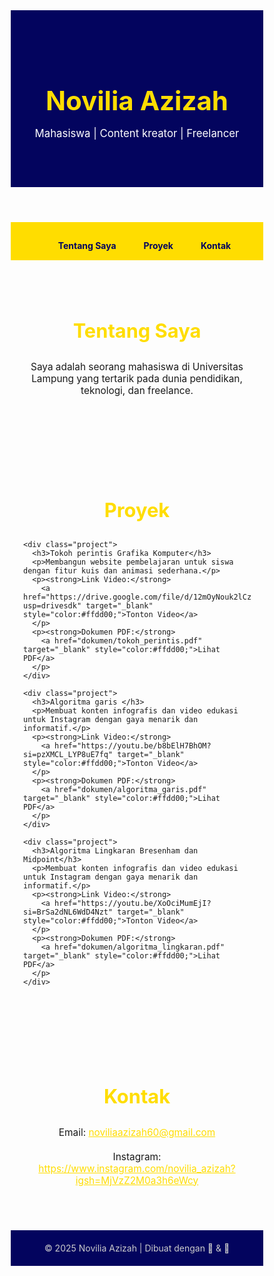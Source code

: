 <html lang="id">
<head>
  <meta charset="UTF-8" />
  <meta name="viewport" content="width=device-width, initial-scale=1.0"/>
  <title>Portofolio Novilia Azizah</title>
  <link href="https://fonts.googleapis.com/css2?family=Poppins:wght@400;600&display=swap" rel="stylesheet">
  <style>
    * {
      margin: 0;
      padding: 0;
      box-sizing: border-box;
    }

    body {
      font-family: 'Poppins', sans-serif;
      background: linear-gradient(to right, #0077b6, #90e0ef);
      color: #fff;
    }

    header {
      background-color: #03045e;
      text-align: center;
      padding: 60px 20px;
      color: #ffdd00;
    }

    header h1 {
      font-size: 3em;
      margin-bottom: 10px;
    }

    header p {
      font-size: 1.2em;
      color: #ffffff;
    }

    nav {
      background-color: #ffdd00;
      padding: 15px 0;
      text-align: center;
    }

    nav ul {
      list-style: none;
    }

    nav ul li {
      display: inline;
      margin: 0 20px;
    }

    nav ul li a {
      text-decoration: none;
      font-weight: bold;
      color: #03045e;
      transition: 0.3s ease;
    }

    nav ul li a:hover {
      color: #0077b6;
    }

    section {
      padding: 50px 20px;
      max-width: 900px;
      margin: auto;
    }

    section h2 {
      font-size: 2.2em;
      text-align: center;
      color: #ffdd00;
      margin-bottom: 30px;
    }

    section p {
      text-align: center;
      font-size: 1.1em;
      margin-bottom: 20px;
    }

    .project {
      background-color: rgba(255, 255, 255, 0.1);
      border-left: 5px solid #ffdd00;
      border-radius: 10px;
      padding: 20px;
      margin: 15px 0;
      transition: 0.3s;
    }

    .project:hover {
      background-color: rgba(255, 255, 255, 0.2);
      transform: translateY(-5px);
    }

    footer {
      background-color: #03045e;
      color: #ccc;
      text-align: center;
      padding: 20px;
    }

    @media (max-width: 600px) {
      header h1 {
        font-size: 2em;
      }

      nav ul li {
        display: block;
        margin: 10px 0;
      }
    }
  </style>
</head>
<body>

  <header>
    <h1>Novilia Azizah</h1>
    <p>Mahasiswa | Content kreator | Freelancer</p> 
  </header>
  
  <nav>
    <ul>
      <li><a href="#about">Tentang Saya</a></li>
      <li><a href="#projects">Proyek</a></li>
      <li><a href="#contact">Kontak</a></li>
    </ul>
  </nav>

  <section id="about">
    <h2>Tentang Saya</h2>
    <p>Saya adalah seorang mahasiswa di Universitas Lampung yang tertarik pada dunia pendidikan, teknologi, dan freelance.</p>
  </section>
  
  <section id="projects">
    <h2>Proyek</h2>
    
    <div class="project">
      <h3>Tokoh perintis Grafika Komputer</h3>
      <p>Membangun website pembelajaran untuk siswa dengan fitur kuis dan animasi sederhana.</p>
      <p><strong>Link Video:</strong> 
        <a href="https://drive.google.com/file/d/12mOyNouk2lCzW5hYaROBzQfiPBsByYjO/view?usp=drivesdk" target="_blank" style="color:#ffdd00;">Tonton Video</a>
      </p>
      <p><strong>Dokumen PDF:</strong> 
        <a href="dokumen/tokoh_perintis.pdf" target="_blank" style="color:#ffdd00;">Lihat PDF</a>
      </p>
    </div>
  
    <div class="project">
      <h3>Algoritma garis </h3>
      <p>Membuat konten infografis dan video edukasi untuk Instagram dengan gaya menarik dan informatif.</p>
      <p><strong>Link Video:</strong> 
        <a href="https://youtu.be/b8bElH7BhOM?si=pzXMCL_LYP8uE7fq" target="_blank" style="color:#ffdd00;">Tonton Video</a>
      </p>
      <p><strong>Dokumen PDF:</strong> 
        <a href="dokumen/algoritma_garis.pdf" target="_blank" style="color:#ffdd00;">Lihat PDF</a>
      </p>
    </div>

    <div class="project">
      <h3>Algoritma Lingkaran Bresenham dan Midpoint</h3>
      <p>Membuat konten infografis dan video edukasi untuk Instagram dengan gaya menarik dan informatif.</p>
      <p><strong>Link Video:</strong> 
        <a href="https://youtu.be/XoOciMumEjI?si=BrSa2dNL6WdD4Nzt" target="_blank" style="color:#ffdd00;">Tonton Video</a>
      </p>
      <p><strong>Dokumen PDF:</strong> 
        <a href="dokumen/algoritma_lingkaran.pdf" target="_blank" style="color:#ffdd00;">Lihat PDF</a>
      </p>
    </div>
  </section>
  
  
  <section id="contact">
    <h2>Kontak</h2>
    <p>Email: <a href="mailto:noviliaazizah60@gmail.com" style="color:#ffdd00;">noviliaazizah60@gmail.com</a></p>
    <p>Instagram: <a href="https://www.instagram.com/novilia_azizah?igsh=MjVzZ2M0a3h6eWcy" target="_blank" style="color:#ffdd00;">https://www.instagram.com/novilia_azizah?igsh=MjVzZ2M0a3h6eWcy</a></p>
  </section>

  <footer>
    &copy; 2025 Novilia Azizah | Dibuat dengan 💙 & 💛
  </footer>

</body>
</html>
